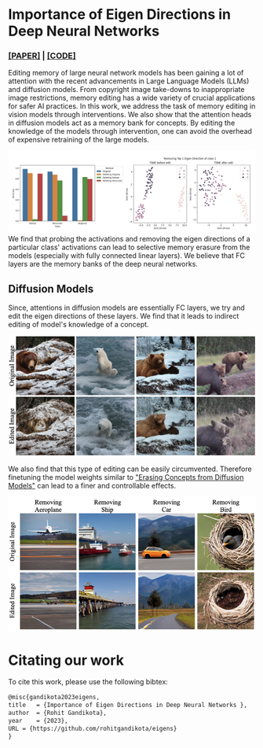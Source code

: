# Importance of Eigen Directions in Deep Neural Networks 

### [[PAPER]](https://github.com/rohitgandikota/eigens/blob/main/editing-eigens-report.pdf) | [[CODE]](https://github.com/rohitgandikota/eigens/tree/main/scripts)

Editing memory of large neural network models has been gaining a lot of attention with the recent advancements in Large Language Models (LLMs) and diffusion models. From copyright image take-downs to inappropriate image restrictions, memory editing has a wide variety of crucial applications for safer AI practices. 
In this work, we address the task of memory editing in vision models through interventions. We also show that the attention heads in diffusion models act as a memory bank for concepts. By editing the knowledge of the models through intervention, one can avoid the overhead of expensive retraining of the large models.
<div align='center'>
<img src = 'images/iris.png'>
</div>
We find that probing the activations and removing the eigen directions of a particular class' activations can lead to selective memory erasure from the models (especially with fully connected linear layers). We believe that FC layers are the memory banks of the deep neural networks. </br>

## Diffusion Models
Since, attentions in diffusion models are essentially FC layers, we try and edit the eigen directions of these layers. We find that it leads to indirect editing of model's knowledge of a concept. 
<div align='center'>
<img src = 'images/diffusion_bad.png'>
</div>

We also find that this type of editing can be easily circumvented. Therefore finetuning the model weights similar to ["Erasing Concepts from Diffusion Models"](https://erasing.baulab.info) can lead to a finer and controllable effects. 

<div align='center'>
<img src = 'images/diffusion_good.png'>
</div>

# Citating our work
To cite this work, please use the following bibtex:

```
@misc{gandikota2023eigens,
title	= {Importance of Eigen Directions in Deep Neural Networks },
author	= {Rohit Gandikota},
year	= {2023},
URL	= {https://github.com/rohitgandikota/eigens}
}

```
